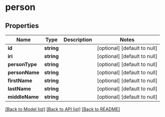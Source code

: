 # person

## Properties
Name | Type | Description | Notes
------------ | ------------- | ------------- | -------------
**id** | **string** |  | [optional] [default to null]
**iri** | **string** |  | [optional] [default to null]
**personType** | **string** |  | [optional] [default to null]
**personName** | **string** |  | [optional] [default to null]
**firstName** | **string** |  | [optional] [default to null]
**lastName** | **string** |  | [optional] [default to null]
**middleName** | **string** |  | [optional] [default to null]

[[Back to Model list]](../README.md#documentation-for-models) [[Back to API list]](../README.md#documentation-for-api-endpoints) [[Back to README]](../README.md)


